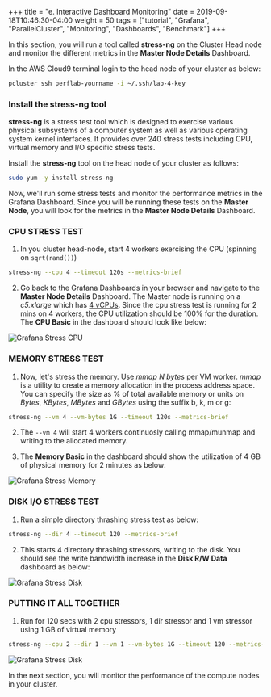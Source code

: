 +++
title = "e. Interactive Dashboard Monitoring"
date = 2019-09-18T10:46:30-04:00
weight = 50
tags = ["tutorial", "Grafana", "ParallelCluster", "Monitoring", "Dashboards", "Benchmark"]
+++

In this section, you will run a tool called **stress-ng** on the Cluster Head node and monitor the different metrics in the **Master Node Details** Dashboard.


In the AWS Cloud9 terminal login to the head node of your cluster as below:

```bash
pcluster ssh perflab-yourname -i ~/.ssh/lab-4-key
```

### Install the stress-ng tool

**stress-ng** is a stress test tool which is designed to exercise various physical subsystems of a computer system as well as various operating system kernel interfaces. It provides over 240 stress tests including CPU, virtual memory and I/O specific stress tests.

Install the **stress-ng** tool on the head node of your cluster as follows:

```bash
sudo yum -y install stress-ng
```

Now, we'll run some stress tests and monitor the performance metrics in the Grafana Dashboard. Since you will be running these tests on the **Master Node**, you will look for the metrics in the **Master Node Details** Dashboard.

### CPU STRESS TEST

1. In you cluster head-node, start 4 workers exercising the CPU (spinning on `sqrt(rand())`)

```bash
stress-ng --cpu 4 --timeout 120s --metrics-brief
```

2. Go back to the Grafana Dashboards in your browser and navigate to the **Master Node Details** Dashboard. The Master node is running on a *c5.xlarge* which has [4 vCPUs](https://instaguide.io/info.html?type=c5.xlarge). Since the cpu stress test is running for 2 mins on 4 workers, the CPU utilization should be 100% for the duration. The **CPU Basic** in the dashboard should look like below:

![Grafana Stress CPU](/images/monitoring/grafana-master-stress-cpu.png)


### MEMORY STRESS TEST

1. Now, let's stress the memory. Use *mmap N bytes* per VM worker. *mmap* is a utility to create a memory allocation in the process address space. You can specify the size as % of total available memory or units on *Bytes*, *KBytes*, *MBytes* and *GBytes* using the suffix b, k, m or g:

```bash
stress-ng --vm 4 --vm-bytes 1G --timeout 120s --metrics-brief
```

2. The `--vm 4` will start 4 workers continuosly calling mmap/munmap and writing to the allocated memory. 

3. The **Memory Basic** in the dashboard should show the utilization of 4 GB of physical memory for 2 minutes as below:

![Grafana Stress Memory](/images/monitoring/grafana-master-stress-memory.png)


### DISK I/O STRESS TEST

1. Run a simple directory thrashing stress test as below:

```bash
stress-ng --dir 4 --timeout 120 --metrics-brief
```

2. This starts 4 directory thrashing stressors, writing to the disk. You should see the write bandwidth increase in the **Disk R/W Data** dashboard as below:

![Grafana Stress Disk](/images/monitoring/grafana-master-stress-disk.png)

### PUTTING IT ALL TOGETHER

1. Run for 120 secs with 2 cpu stressors, 1 dir stressor and 1 vm stressor using 1 GB of virtual memory

```bash
stress-ng --cpu 2 --dir 1 --vm 1 --vm-bytes 1G --timeout 120 --metrics-brief
```

![Grafana Stress Disk](/images/monitoring/grafana-master-stress-all.png)

In the next section, you will monitor the performance of the compute nodes in your cluster.